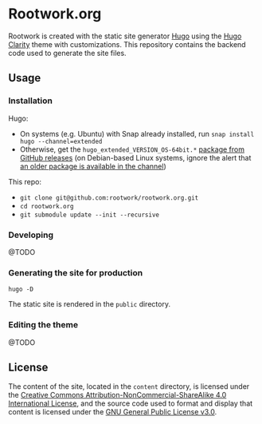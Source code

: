 # Rootwork.org

Rootwork is created with the static site generator [Hugo](http://gohugo.io) using the [Hugo Clarity](https://github.com/chipzoller/hugo-clarity) theme with customizations. This repository contains the backend code used to generate the site files.

## Usage

### Installation

Hugo:

* On systems (e.g. Ubuntu) with Snap already installed, run `snap install hugo --channel=extended`
* Otherwise, get the `hugo_extended_VERSION_OS-64bit.*` [package from GitHub releases](https://github.com/gohugoio/hugo/releases) (on Debian-based Linux systems, ignore the alert that [an older package is available in the channel](https://gohugo.io/getting-started/installing#debian-and-ubuntu))

This repo:

* `git clone git@github.com:rootwork/rootwork.org.git`
* `cd rootwork.org`
* `git submodule update --init --recursive`

### Developing

@TODO

### Generating the site for production

`hugo -D`

The static site is rendered in the `public` directory.

### Editing the theme

@TODO

## License

The content of the site, located in the `content` directory, is licensed under the [Creative Commons Attribution-NonCommercial-ShareAlike 4.0 International License](https://creativecommons.org/licenses/by-nc-sa/4.0/), and the source code used to format and display that content is licensed under the [GNU General Public License v3.0](https://www.gnu.org/licenses/gpl-3.0.txt).
